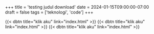 +++
title = 'testing judul download'
date = 2024-01-15T09:00:00-07:00
draft = false
tags = ['teknologi', 'code']
+++

{{< dbtn title="klik aku" link="index.html" >}}
{{< dbtn title="klik aku" link="index.html" >}}
{{< dbtn title="klik aku" link="index.html" >}}
